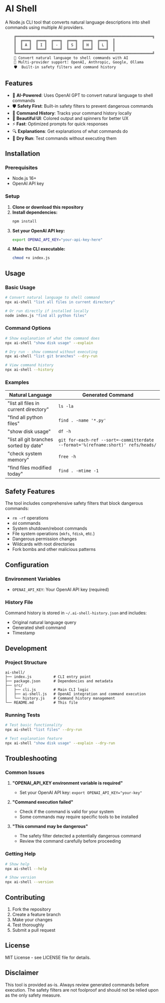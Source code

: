 # AI Shell

A Node.js CLI tool that converts natural language descriptions into shell commands using multiple AI providers.

```
    ╔══════════════════════════════════════════════════════════════╗
    ║  ╔═══╗  ╔═══╗  ╔═══╗  ╔═══╗  ╔═══╗  ╔═══╗  ║
    ║  ║ A ║  ║ I ║  ║ - ║  ║ S ║  ║ H ║  ║ L ║  ║
    ║  ╚═══╝  ╚═══╝  ╚═══╝  ╚═══╝  ╚═══╝  ╚═══╝  ║
    ╚══════════════════════════════════════════════════════════════╝
    🤖 Convert natural language to shell commands with AI
    🚀 Multi-provider support: OpenAI, Anthropic, Google, Ollama
    🛡️  Built-in safety filters and command history
```

## Features

- 🤖 **AI-Powered**: Uses OpenAI GPT to convert natural language to shell commands
- 🛡️ **Safety First**: Built-in safety filters to prevent dangerous commands
- 📝 **Command History**: Tracks your command history locally
- 🎨 **Beautiful UI**: Colored output and spinners for better UX
- ⚡ **Fast**: Optimized prompts for quick responses
- 🔍 **Explanations**: Get explanations of what commands do
- 🧪 **Dry Run**: Test commands without executing them

## Installation

### Prerequisites

- Node.js 16+ 
- OpenAI API key

### Setup

1. **Clone or download this repository**
2. **Install dependencies:**
   ```bash
   npm install
   ```
3. **Set your OpenAI API key:**
   ```bash
   export OPENAI_API_KEY="your-api-key-here"
   ```
4. **Make the CLI executable:**
   ```bash
   chmod +x index.js
   ```

## Usage

### Basic Usage

```bash
# Convert natural language to shell command
npx ai-shell "list all files in current directory"

# Or run directly if installed locally
node index.js "find all python files"
```

### Command Options

```bash
# Show explanation of what the command does
npx ai-shell "show disk usage" --explain

# Dry run - show command without executing
npx ai-shell "list git branches" --dry-run

# View command history
npx ai-shell --history
```

### Examples

| Natural Language | Generated Command |
|------------------|-------------------|
| "list all files in current directory" | `ls -la` |
| "find all python files" | `find . -name '*.py'` |
| "show disk usage" | `df -h` |
| "list all git branches sorted by date" | `git for-each-ref --sort=-committerdate --format='%(refname:short)' refs/heads/` |
| "check system memory" | `free -h` |
| "find files modified today" | `find . -mtime -1` |

## Safety Features

The tool includes comprehensive safety filters that block dangerous commands:

- `rm -rf` operations
- `dd` commands
- System shutdown/reboot commands
- File system operations (`mkfs`, `fdisk`, etc.)
- Dangerous permission changes
- Wildcards with root directories
- Fork bombs and other malicious patterns

## Configuration

### Environment Variables

- `OPENAI_API_KEY`: Your OpenAI API key (required)

### History File

Command history is stored in `~/.ai-shell-history.json` and includes:
- Original natural language query
- Generated shell command
- Timestamp

## Development

### Project Structure

```
ai-shell/
├── index.js          # CLI entry point
├── package.json      # Dependencies and metadata
├── src/
│   ├── cli.js        # Main CLI logic
│   ├── ai-shell.js   # OpenAI integration and command execution
│   └── history.js    # Command history management
└── README.md         # This file
```

### Running Tests

```bash
# Test basic functionality
npx ai-shell "list files" --dry-run

# Test explanation feature
npx ai-shell "show disk usage" --explain --dry-run
```

## Troubleshooting

### Common Issues

1. **"OPENAI_API_KEY environment variable is required"**
   - Set your OpenAI API key: `export OPENAI_API_KEY="your-key"`

2. **"Command execution failed"**
   - Check if the command is valid for your system
   - Some commands may require specific tools to be installed

3. **"This command may be dangerous"**
   - The safety filter detected a potentially dangerous command
   - Review the command carefully before proceeding

### Getting Help

```bash
# Show help
npx ai-shell --help

# Show version
npx ai-shell --version
```

## Contributing

1. Fork the repository
2. Create a feature branch
3. Make your changes
4. Test thoroughly
5. Submit a pull request

## License

MIT License - see LICENSE file for details.

## Disclaimer

This tool is provided as-is. Always review generated commands before execution. The safety filters are not foolproof and should not be relied upon as the only safety measure. 